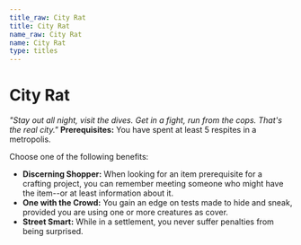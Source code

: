 ```yaml
---
title_raw: City Rat
title: City Rat
name_raw: City Rat
name: City Rat
type: titles
---
```


# City Rat

*"Stay out all night, visit the dives. Get in a fight, run from the cops. That's the real city."* **Prerequisites:** You have spent at least 5 respites in a metropolis.

Choose one of the following benefits:

- **Discerning Shopper:** When looking for an item prerequisite for a crafting project, you can remember meeting someone who might have the item--or at least information about it.
- **One with the Crowd:** You gain an edge on tests made to hide and sneak, provided you are using one or more creatures as cover.
- **Street Smart:** While in a settlement, you never suffer penalties from being surprised.

